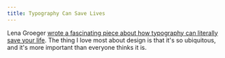 ```yaml
---
title: Typography Can Save Lives
---
```


Lena Groeger [wrote a fascinating piece about how typography can literally save your life][1]. The thing I love most about design is that it's so ubiquitous, and it's more important than everyone thinks it is. 

[1]:	https://www.propublica.org/article/how-typography-can-save-your-life